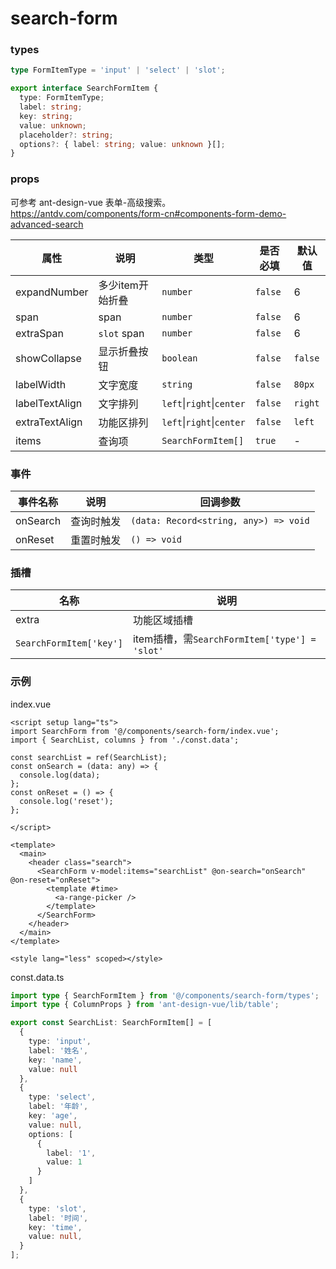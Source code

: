 

# search-form

### types

```typescript
type FormItemType = 'input' | 'select' | 'slot';

export interface SearchFormItem {
  type: FormItemType;
  label: string;
  key: string;
  value: unknown;
  placeholder?: string;
  options?: { label: string; value: unknown }[];
}
```

### props

可参考 ant-design-vue 表单-高级搜索。 https://antdv.com/components/form-cn#components-form-demo-advanced-search

| 属性             | 说明          | 类型                        | 是否必填    | 默认值     |
| -------------- | ----------- | ------------------------- | ------- | ------- |
| expandNumber   | 多少item开始折叠  | `number`                  | `false` | 6       |
| span           | span        | `number`                  | `false` | 6       |
| extraSpan      | `slot` span | `number`                  | `false` | 6       |
| showCollapse   | 显示折叠按钮      | `boolean`                 | `false` | `false` |
| labelWidth     | 文字宽度        | `string`                  | `false` | `80px`  |
| labelTextAlign | 文字排列        | `left`\|`right`\|`center` | `false` | `right` |
| extraTextAlign | 功能区排列       | `left`\|`right`\|`center` | `false` | `left`  |
| items          | 查询项         | `SearchFormItem[]`        | `true`  | -       |

### 事件

| 事件名称     | 说明    | 回调参数                                  |
| -------- | ----- | ------------------------------------- |
| onSearch | 查询时触发 | `(data: Record<string, any>) => void` |
| onReset  | 重置时触发 | `() => void`                          |

### 插槽

| 名称                      | 说明                                        |
| ----------------------- | ----------------------------------------- |
| extra                   | 功能区域插槽                                    |
| `SearchFormItem['key']` | item插槽，需`SearchFormItem['type'] = 'slot'` |

### 示例

index.vue

```
<script setup lang="ts">
import SearchForm from '@/components/search-form/index.vue';
import { SearchList, columns } from './const.data';

const searchList = ref(SearchList);
const onSearch = (data: any) => {
  console.log(data);
};
const onReset = () => {
  console.log('reset');
};

</script>

<template>
  <main>
    <header class="search">
      <SearchForm v-model:items="searchList" @on-search="onSearch" @on-reset="onReset">
        <template #time>
          <a-range-picker />
        </template>
      </SearchForm>
    </header>
  </main>
</template>

<style lang="less" scoped></style>

```

const.data.ts

```typescript
import type { SearchFormItem } from '@/components/search-form/types';
import type { ColumnProps } from 'ant-design-vue/lib/table';

export const SearchList: SearchFormItem[] = [
  {
    type: 'input',
    label: '姓名',
    key: 'name',
    value: null
  },
  {
    type: 'select',
    label: '年龄',
    key: 'age',
    value: null,
    options: [
      {
        label: '1',
        value: 1
      }
    ]
  },
  {
    type: 'slot',
    label: '时间',
    key: 'time',
    value: null,
  }
];

```
